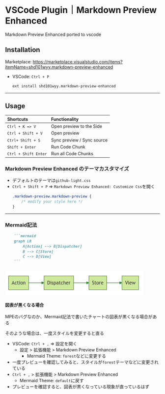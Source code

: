 # VSCode Plugin｜Markdown Preview Enhanced

Markdown Preview Enhanced ported to vscode

## Installation

Marketplace: https://marketplace.visualstudio.com/items?itemName=shd101wyy.markdown-preview-enhanced

- VSCode: `Ctrl + P`
    ```bash
    ext install shd101wyy.markdown-preview-enhanced
    ```

***

## Usage

Shortcuts            | Functionality
:--                  | :--
`Ctrl + K => V`      | Open preview to the Side
`Ctrl + Shift + V`   | Open preview
`Ctrl+ Shift + S`    | Sync preview / Sync source
`Shift + Enter`      | Run Code Chunk
`Ctrl + Shift Enter` | Run all Code Chunks

### Markdown Preview Enhanced のテーマカスタマイズ
- デフォルトのテーマは`github-light.css`
- `Ctrl + Shift + P` => `Markdown Preview Enhanced: Customize Css`を開く
    ```css
    .markdown-preview.markdown-preview {
        /* modify your style here */
    }
    ```

---

### Mermaid記法
~~~markdown
    ```mermaid
    graph LR
        A[Action] --> B[Dispatcher]
        B --> C[Store]
        C --> D[View]
    ```
~~~
![チャート図](./flux1.png)

#### 図表が黒くなる場合
MPEのバグなのか、Mermaid記法で書いたチャートの図表が黒くなる場合がある

そのような場合は、一度スタイルを変更すると直る

- VSCode: `Ctrl + ,` => 設定を開く
    - 設定 > 拡張機能 > Markdown Preview Enhanced
        - Mermaid Theme: `forest`などに変更する
- 一度プレビューを確認してみると、スタイルが`forest`テーマなどに変更されている
- `Ctrl + ,` > 拡張機能 > Markdown Preview Enhanced
    - Mermaid Theme: `default`に戻す
- プレビューを確認すると、図表が黒くなっている現象が直っているはず

